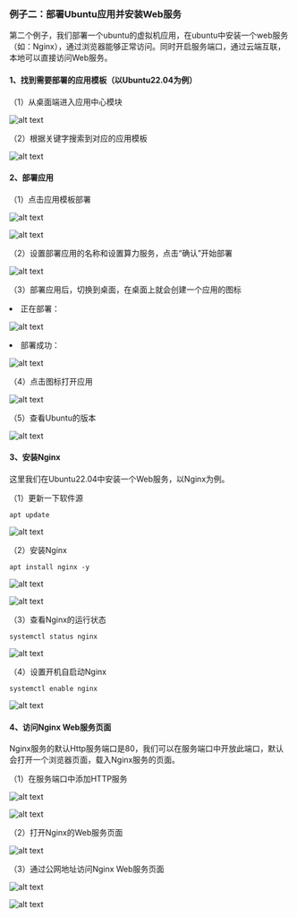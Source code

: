 ### 例子二：部署Ubuntu应用并安装Web服务
第二个例子，我们部署一个ubuntu的虚拟机应用，在ubuntu中安装一个web服务（如：Nginx），通过浏览器能够正常访问。同时开启服务端口，通过云端互联，本地可以直接访问Web服务。

#### 1、找到需要部署的应用模板（以Ubuntu22.04为例）
（1）从桌面端进入应用中心模块

![alt text](./beginner01.png)

（2）根据关键字搜索到对应的应用模板

![alt text](./beginner23.png)

#### 2、部署应用
（1）点击应用模板部署

![alt text](./beginner24.png)

![alt text](./beginner25.png)

（2）设置部署应用的名称和设置算力服务，点击“确认”开始部署

![alt text](./beginner26.png)

（3）部署应用后，切换到桌面，在桌面上就会创建一个应用的图标

<li>正在部署：</li>

![alt text](./beginner27.png)

<li>部署成功：</li>

![alt text](./beginner28.png)

（4）点击图标打开应用

![alt text](./beginner29.png)

（5）查看Ubuntu的版本

![alt text](./beginner30.png)

#### 3、安装Nginx
这里我们在Ubuntu22.04中安装一个Web服务，以Nginx为例。

（1）更新一下软件源

    apt update

![alt text](./beginner31.png)

（2）安装Nginx

    apt install nginx -y

![alt text](./beginner32.png)

![alt text](./beginner33.png)

（3）查看Nginx的运行状态
    
    systemctl status nginx

![alt text](./beginner34.png)

（4）设置开机自启动Nginx

    systemctl enable nginx

![alt text](./beginner35.png)

#### 4、访问Nginx Web服务页面
Nginx服务的默认Http服务端口是80，我们可以在服务端口中开放此端口，默认会打开一个浏览器页面，载入Nginx服务的页面。

（1）在服务端口中添加HTTP服务

![alt text](./beginner36.png)

 ![alt text](./beginner37.png)

 （2）打开Nginx的Web服务页面

 ![alt text](./beginner38.png)

（3）通过公网地址访问Nginx Web服务页面

![alt text](./beginner39.png)

![alt text](./beginner40.png)

